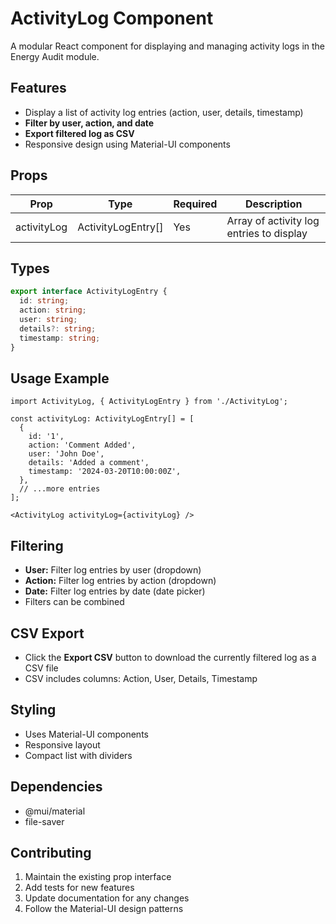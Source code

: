 # ActivityLog Component

A modular React component for displaying and managing activity logs in the Energy Audit module.

## Features

- Display a list of activity log entries (action, user, details, timestamp)
- **Filter by user, action, and date**
- **Export filtered log as CSV**
- Responsive design using Material-UI components

## Props

| Prop | Type | Required | Description |
|------|------|----------|-------------|
| activityLog | ActivityLogEntry[] | Yes | Array of activity log entries to display |

## Types

```typescript
export interface ActivityLogEntry {
  id: string;
  action: string;
  user: string;
  details?: string;
  timestamp: string;
}
```

## Usage Example

```tsx
import ActivityLog, { ActivityLogEntry } from './ActivityLog';

const activityLog: ActivityLogEntry[] = [
  {
    id: '1',
    action: 'Comment Added',
    user: 'John Doe',
    details: 'Added a comment',
    timestamp: '2024-03-20T10:00:00Z',
  },
  // ...more entries
];

<ActivityLog activityLog={activityLog} />
```

## Filtering

- **User:** Filter log entries by user (dropdown)
- **Action:** Filter log entries by action (dropdown)
- **Date:** Filter log entries by date (date picker)
- Filters can be combined

## CSV Export

- Click the **Export CSV** button to download the currently filtered log as a CSV file
- CSV includes columns: Action, User, Details, Timestamp

## Styling

- Uses Material-UI components
- Responsive layout
- Compact list with dividers

## Dependencies

- @mui/material
- file-saver

## Contributing

1. Maintain the existing prop interface
2. Add tests for new features
3. Update documentation for any changes
4. Follow the Material-UI design patterns 